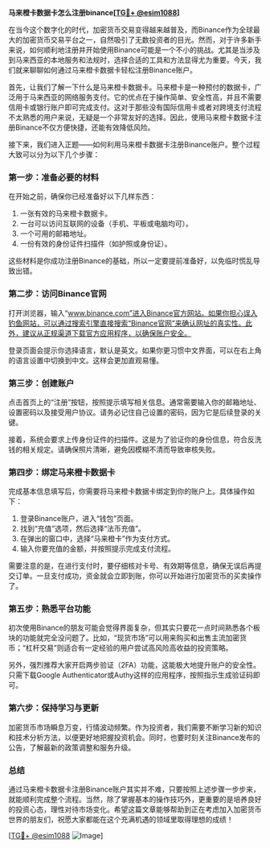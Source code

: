 **马来橙卡数据卡怎么注册binance[[TG💪+ @esim1088](https://t.me/s/esim1088)]**

在当今这个数字化的时代，加密货币交易变得越来越普及，而Binance作为全球最大的加密货币交易平台之一，自然吸引了无数投资者的目光。然而，对于许多新手来说，如何顺利地注册并开始使用Binance可能是一个不小的挑战。尤其是当涉及到马来西亚的本地服务和法规时，选择合适的工具和方法显得尤为重要。今天，我们就来聊聊如何通过马来橙卡数据卡轻松注册Binance账户。

首先，让我们了解一下什么是马来橙卡数据卡。马来橙卡是一种预付的数据卡，广泛用于马来西亚的网络服务支付。它的优点在于操作简单、安全性高，并且不需要信用卡或银行账户即可完成支付。这对于那些没有国际信用卡或者对跨境支付流程不太熟悉的用户来说，无疑是一个非常友好的选择。因此，使用马来橙卡数据卡注册Binance不仅方便快捷，还能有效降低风险。

接下来，我们进入正题——如何利用马来橙卡数据卡注册Binance账户。整个过程大致可以分为以下几个步骤：

### **第一步：准备必要的材料**
在开始之前，确保你已经准备好以下几样东西：
1. 一张有效的马来橙卡数据卡。
2. 一台可以访问互联网的设备（手机、平板或电脑均可）。
3. 一个可用的邮箱地址。
4. 一份有效的身份证件扫描件（如护照或身份证）。

这些材料是你成功注册Binance的基础，所以一定要提前准备好，以免临时慌乱导致出错。

### **第二步：访问Binance官网**
打开浏览器，输入“www.binance.com”进入Binance官方网站。如果你担心误入钓鱼网站，可以通过搜索引擎直接搜索“Binance官网”来确认网址的真实性。此外，建议从正规渠道下载官方应用程序，以确保账户安全。

登录页面会提示你选择语言，默认是英文。如果你更习惯中文界面，可以在右上角的语言设置中切换到中文。这样会更加直观易懂。

### **第三步：创建账户**
点击首页上的“注册”按钮，按照提示填写相关信息。通常需要输入你的邮箱地址、设置密码以及接受用户协议。请务必记住自己设置的密码，因为它是后续登录的关键。

接着，系统会要求上传身份证件的扫描件。这是为了验证你的身份信息，符合反洗钱的相关规定。请确保照片清晰，避免因模糊不清而导致审核失败。

### **第四步：绑定马来橙卡数据卡**
完成基本信息填写后，你需要将马来橙卡数据卡绑定到你的账户上。具体操作如下：
1. 登录Binance账户，进入“钱包”页面。
2. 找到“充值”选项，然后选择“法币充值”。
3. 在弹出的窗口中，选择“马来橙卡”作为支付方式。
4. 输入你要充值的金额，并按照提示完成支付流程。

需要注意的是，在进行支付时，要仔细核对卡号、有效期等信息，确保无误后再提交订单。一旦支付成功，资金就会立即到账，你可以开始进行加密货币的买卖操作了。

### **第五步：熟悉平台功能**
初次使用Binance的朋友可能会觉得界面复杂，但其实只要花一点时间熟悉各个板块的功能就完全没问题了。比如，“现货市场”可以用来购买和出售主流加密货币；“杠杆交易”则适合有一定经验的用户尝试高风险高收益的投资策略。

另外，强烈推荐大家开启两步验证（2FA）功能，这能极大地提升账户的安全性。只需下载Google Authenticator或Authy这样的应用程序，按照指示生成验证码即可。

### **第六步：保持学习与更新**
加密货币市场瞬息万变，行情波动频繁。作为投资者，我们需要不断学习新的知识和技术分析方法，以便更好地把握投资机会。同时，也要时刻关注Binance发布的公告，了解最新的政策调整和服务升级。

### **总结**
通过马来橙卡数据卡注册Binance账户其实并不难，只要按照上述步骤一步步来，就能顺利完成整个流程。当然，除了掌握基本的操作技巧外，更重要的是培养良好的投资心态，理性对待市场变化。希望这篇文章能够帮助到正在考虑加入加密货币世界的朋友们，祝愿大家都能在这个充满机遇的领域里取得理想的成绩！

[[TG💪+ @esim1088](https://t.me/s/esim1088) ![Image](https://i.postimg.cc/4NQfJmqS/Snipaste-2025-05-13-00-14-12.png)]